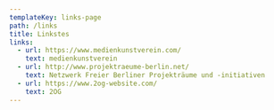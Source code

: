```yaml
---
templateKey: links-page
path: /links
title: Linkstes
links:
  - url: https://www.medienkunstverein.com/
    text: medienkunstverein
  - url: http://www.projektraeume-berlin.net/
    text: Netzwerk Freier Berliner Projekträume und -initiativen
  - url: https://www.2og-website.com/
    text: 2OG
---
```

